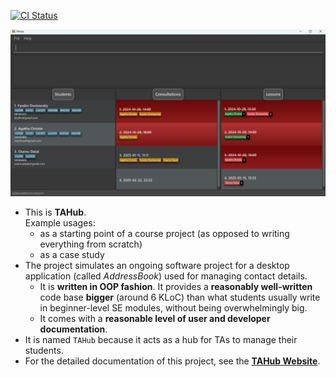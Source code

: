 [![CI Status](https://https://github.com/AY2425S1-CS2103T-F13-1/tp/workflows/Java%20CI/badge.svg)](https://github.com/AY2425S1-CS2103T-F13-1/tp/actions)

![Ui](docs/images/Ui.png)

* This is **TAHub**.<br>
  Example usages:
  * as a starting point of a course project (as opposed to writing everything from scratch)
  * as a case study
* The project simulates an ongoing software project for a desktop application (called _AddressBook_) used for managing contact details.
  * It is **written in OOP fashion**. It provides a **reasonably well-written** code base **bigger** (around 6 KLoC) than what students usually write in beginner-level SE modules, without being overwhelmingly big.
  * It comes with a **reasonable level of user and developer documentation**.
* It is named `TAHub` because it acts as a hub for TAs to manage their students.
* For the detailed documentation of this project, see the **[TAHub Website](https://ay2425s1-cs2103t-f13-1.github.io/tp/)**.
